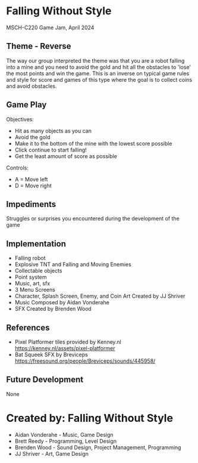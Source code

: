 # Falling Without Style
MSCH-C220 Game Jam, April 2024

## Theme - Reverse
The way our group interpreted the theme was that you are a robot falling into a mine and you need to avoid the gold and hit all the obstacles to 'lose' the most points and win the game. This is an inverse on typical game rules and style for score and games of this type where the goal is to collect coins and avoid obstacles. 

## Game Play
Objectives:
* Hit as many objects as you can
* Avoid the gold
* Make it to the bottom of the mine with the lowest score possible
* Click continue to start falling!
* Get the least amount of score as possible

Controls:
* A = Move left
* D = Move right

## Impediments
Struggles or surprises you encountered during the development of the game

## Implementation
* Falling robot
* Explosive TNT and Falling and Moving Enemies
* Collectable objects
* Point system
* Music, art, sfx
* 3 Menu Screens
* Character, Splash Screen, Enemy, and Coin Art Created by JJ Shriver
* Music Composed by Aidan Vonderahe
* SFX Created by Brenden Wood

## References
* Pixel Platformer tiles provided by Kenney.nl
https://kenney.nl/assets/pixel-platformer
* Bat Squeek SFX by Breviceps https://freesound.org/people/Breviceps/sounds/445958/

## Future Development
None

# Created by: Falling Without Style
* Aidan Vonderahe - Music, Game Design
* Brett Reedy - Programming, Level Design
* Brenden Wood - Sound Design, Project Management, Programming
* JJ Shriver - Art, Game Design
